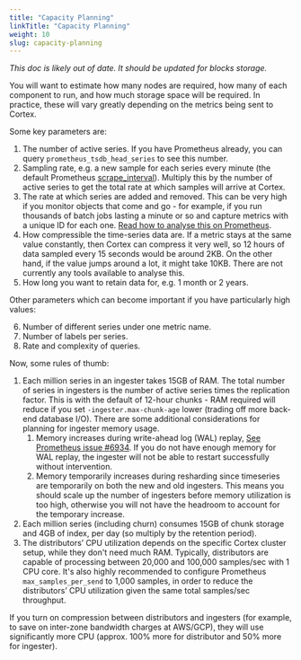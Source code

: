 ```yaml
---
title: "Capacity Planning"
linkTitle: "Capacity Planning"
weight: 10
slug: capacity-planning
---
```


_This doc is likely out of date. It should be updated for blocks storage._


You will want to estimate how many nodes are required, how many of
each component to run, and how much storage space will be required.
In practice, these will vary greatly depending on the metrics being
sent to Cortex.

Some key parameters are:

1. The number of active series. If you have Prometheus already, you
   can query `prometheus_tsdb_head_series` to see this number.
2. Sampling rate, e.g. a new sample for each series every minute
   (the default Prometheus [scrape_interval](https://prometheus.io/docs/prometheus/latest/configuration/configuration/)).
   Multiply this by the number of active series to get the
   total rate at which samples will arrive at Cortex.
3. The rate at which series are added and removed. This can be very
   high if you monitor objects that come and go - for example, if you run
   thousands of batch jobs lasting a minute or so and capture metrics
   with a unique ID for each one. [Read how to analyse this on
   Prometheus](https://www.robustperception.io/using-tsdb-analyze-to-investigate-churn-and-cardinality).
4. How compressible the time-series data are. If a metric stays at
   the same value constantly, then Cortex can compress it very well, so
   12 hours of data sampled every 15 seconds would be around 2KB.  On
   the other hand, if the value jumps around a lot, it might take 10KB.
   There are not currently any tools available to analyse this.
5. How long you want to retain data for, e.g. 1 month or 2 years.

Other parameters which can become important if you have particularly
high values:

6. Number of different series under one metric name.
7. Number of labels per series.
8. Rate and complexity of queries.

Now, some rules of thumb:

1. Each million series in an ingester takes 15GB of RAM. The total number
   of series in ingesters is the number of active series times the
   replication factor. This is with the default of 12-hour chunks - RAM
   required will reduce if you set `-ingester.max-chunk-age` lower
   (trading off more back-end database I/O).
   There are some additional considerations for planning for ingester memory usage.
    1. Memory increases during write-ahead log (WAL) replay, [See Prometheus issue #6934](https://github.com/prometheus/prometheus/issues/6934#issuecomment-726039115). If you do not have enough memory for WAL replay, the ingester will not be able to restart successfully without intervention.
    2. Memory temporarily increases during resharding since timeseries are temporarily on both the new and old ingesters. This means you should scale up the number of ingesters before memory utilization is too high, otherwise you will not have the headroom to account for the temporary increase.
2. Each million series (including churn) consumes 15GB of chunk
   storage and 4GB of index, per day (so multiply by the retention
   period).
3. The distributors’ CPU utilization depends on the specific Cortex cluster
   setup, while they don't need much RAM. Typically, distributors are capable
   of processing between 20,000 and 100,000 samples/sec with 1 CPU core. It's also
   highly recommended to configure Prometheus `max_samples_per_send` to 1,000
   samples, in order to reduce the distributors’ CPU utilization given the same
   total samples/sec throughput.

If you turn on compression between distributors and ingesters (for
example, to save on inter-zone bandwidth charges at AWS/GCP), they will use
significantly more CPU (approx. 100% more for distributor and 50% more
for ingester).

